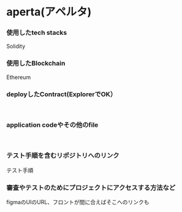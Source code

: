 # aperta(アペルタ)

### 使用したtech stacks
Solidity<br>

### 使用したBlockchain
Ethereum<br>

### deployしたContract(ExplorerでOK）
<br>

### application codeやその他のfile
<br>

### テスト手順を含むリポジトリへのリンク
テスト手順<br>

### 審査やテストのためにプロジェクトにアクセスする方法など
figmaのUIのURL、フロントが間に合えばそこへのリンクも<br>
